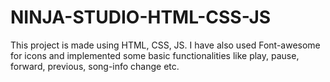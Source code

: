 # NINJA-STUDIO-HTML-CSS-JS
This project is made using HTML, CSS, JS. I have also used Font-awesome for icons and implemented some basic functionalities like play, pause, forward, previous, song-info change etc.
